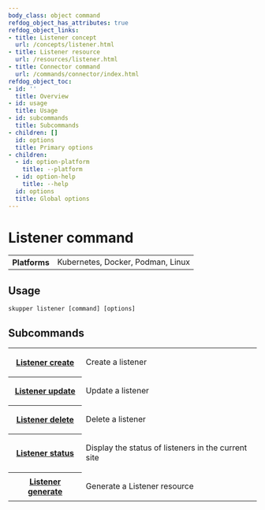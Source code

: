 ```yaml
---
body_class: object command
refdog_object_has_attributes: true
refdog_object_links:
- title: Listener concept
  url: /concepts/listener.html
- title: Listener resource
  url: /resources/listener.html
- title: Connector command
  url: /commands/connector/index.html
refdog_object_toc:
- id: ''
  title: Overview
- id: usage
  title: Usage
- id: subcommands
  title: Subcommands
- children: []
  id: options
  title: Primary options
- children:
  - id: option-platform
    title: --platform
  - id: option-help
    title: --help
  id: options
  title: Global options
---
```


# Listener command

<section>

<table class="fields"><tr><th>Platforms</th><td>Kubernetes, Docker, Podman, Linux</td></table>

</section>

<section>

## Usage

~~~ shell
skupper listener [command] [options]
~~~

</section>

<section>

## Subcommands

<table class="objects">
<tr><th><a href="create.html">Listener create</a></th><td><p>Create a listener</p>
</td></tr>
<tr><th><a href="update.html">Listener update</a></th><td><p>Update a listener</p>
</td></tr>
<tr><th><a href="delete.html">Listener delete</a></th><td><p>Delete a listener</p>
</td></tr>
<tr><th><a href="status.html">Listener status</a></th><td><p>Display the status of listeners in the current site</p>
</td></tr>
<tr><th><a href="generate.html">Listener generate</a></th><td><p>Generate a Listener resource</p>
</td></tr>
</table>

</section>
